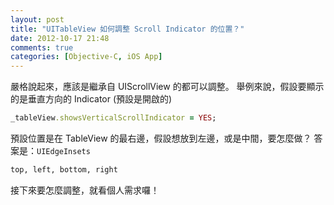 ```yaml
---
layout: post
title: "UITableView 如何調整 Scroll Indicator 的位置？"
date: 2012-10-17 21:48
comments: true
categories: [Objective-C, iOS App]
---
```

嚴格說起來，應該是繼承自 UIScrollView 的都可以調整。
舉例來說，假設要顯示的是垂直方向的 Indicator (預設是開啟的)
```ruby 
_tableView.showsVerticalScrollIndicator = YES;
```
預設位置是在 TableView 的最右邊，假設想放到左邊，或是中間，要怎麼做？
答案是：<code>UIEdgeInsets</code>
```ruby
top, left, bottom, right
```
接下來要怎麼調整，就看個人需求囉！





